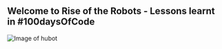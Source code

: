 ## Welcome to Rise of the Robots - Lessons learnt in #100daysOfCode

![Image of hubot](https://github.com/msandfor/RiseOfTheRoBots/blob/master/images/hubot.jpg)